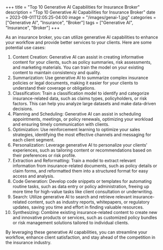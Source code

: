 +++
title = "Top 10 Generative AI Capabilities for Insurance Broker"
description = "Top 10 Generative AI Capabilities for Insurance Broker"
date = 2023-09-01T12:05:25-04:00
image = "/images/genai-1.jpg"
categories = ["Generative AI", "Insurance", "Broker"]
tags = ["Generative AI", "Insurance", "Broker"]
+++

As an insurance broker, you can utilize generative AI capabilities to enhance your workflow and provide better services to your clients. Here are some potential use cases:

1. Content Creation: Generative AI can assist in creating informative content for your clients, such as policy summaries, risk assessments, and marketing materials. You can train the model on your existing content to maintain consistency and quality.
2. Summarization: Use generative AI to summarize complex insurance policies or legal documents, making it easier for your clients to understand their coverage or obligations.
3. Classification: Train a classification model to identify and categorize insurance-related data, such as claims types, policyholders, or risk factors. This can help you analyze large datasets and make data-driven decisions.
4. Planning and Scheduling: Generative AI can assist in scheduling appointments, meetings, or policy renewals, optimizing your workload and ensuring timely communication with clients.
5. Optimization: Use reinforcement learning to optimize your sales strategies, identifying the most effective channels and messaging for each client segment.
6. Personalization: Leverage generative AI to personalize your clients' experiences, such as tailoring content or recommendations based on their preferences or risk profile.
7. Extraction and Reformatting: Train a model to extract relevant information from insurance-related documents, such as policy details or claim forms, and reformatted them into a structured format for easy access and analysis.
8. Code Generation: Develop code snippets or templates for automating routine tasks, such as data entry or policy administration, freeing up more time for high-value tasks like client consultation or underwriting.
9. Search: Utilize generative AI to search and retrieve relevant insurance-related content, such as industry reports, whitepapers, or regulatory updates, saving you time and effort in finding valuable resources.
10. Synthesizing: Combine existing insurance-related content to create new and innovative products or services, such as customized policy bundles or risk management solutions tailored to individual clients.

By leveraging these generative AI capabilities, you can streamline your workflow, enhance client satisfaction, and stay ahead of the competition in the insurance industry.
